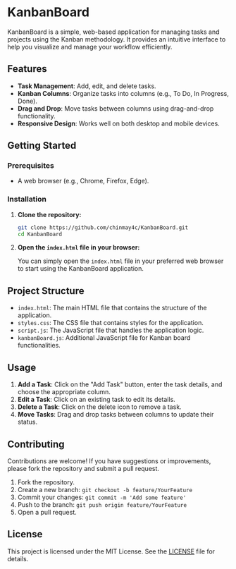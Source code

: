 # KanbanBoard

KanbanBoard is a simple, web-based application for managing tasks and projects using the Kanban methodology. It provides an intuitive interface to help you visualize and manage your workflow efficiently.

## Features

- **Task Management**: Add, edit, and delete tasks.
- **Kanban Columns**: Organize tasks into columns (e.g., To Do, In Progress, Done).
- **Drag and Drop**: Move tasks between columns using drag-and-drop functionality.
- **Responsive Design**: Works well on both desktop and mobile devices.

## Getting Started

### Prerequisites

- A web browser (e.g., Chrome, Firefox, Edge).

### Installation

1. **Clone the repository:**

   ```bash
   git clone https://github.com/chinmay4c/KanbanBoard.git
   cd KanbanBoard
   ```

2. **Open the `index.html` file in your browser:**

   You can simply open the `index.html` file in your preferred web browser to start using the KanbanBoard application.

## Project Structure

- `index.html`: The main HTML file that contains the structure of the application.
- `styles.css`: The CSS file that contains styles for the application.
- `script.js`: The JavaScript file that handles the application logic.
- `kanbanBoard.js`: Additional JavaScript file for Kanban board functionalities.

## Usage

1. **Add a Task**: Click on the "Add Task" button, enter the task details, and choose the appropriate column.
2. **Edit a Task**: Click on an existing task to edit its details.
3. **Delete a Task**: Click on the delete icon to remove a task.
4. **Move Tasks**: Drag and drop tasks between columns to update their status.

## Contributing

Contributions are welcome! If you have suggestions or improvements, please fork the repository and submit a pull request.

1. Fork the repository.
2. Create a new branch: `git checkout -b feature/YourFeature`
3. Commit your changes: `git commit -m 'Add some feature'`
4. Push to the branch: `git push origin feature/YourFeature`
5. Open a pull request.

## License

This project is licensed under the MIT License. See the [LICENSE](LICENSE) file for details.


